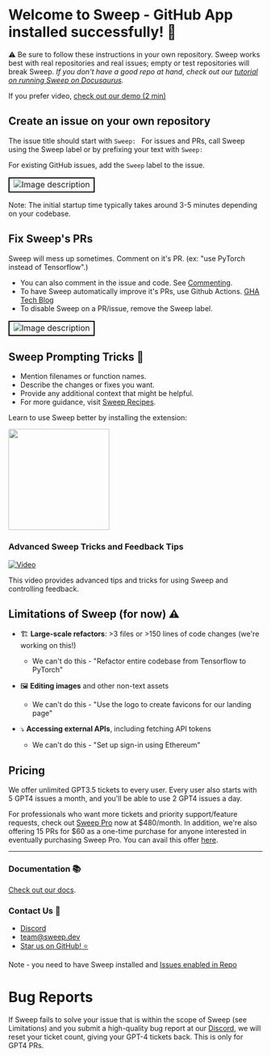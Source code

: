 # Welcome to Sweep - GitHub App installed successfully! 🎉


⚠️ Be sure to follow these instructions in your own repository. Sweep works best with real repositories and real issues; empty or test repositories will break Sweep. *If you don't have a good repo at hand, check out our [tutorial on running Sweep on Docusaurus](https://docs.sweep.dev/docusaurus-tutorial).*


If you prefer video, [check out our demo (2 min)](https://www.youtube.com/watch?v=fr5V5EWVcyM&lc=UgxM_ZzFiFYfjo1ADU54AaABAg)

## Create an issue on your own repository
The issue title should start with `Sweep: ` For issues and PRs, call Sweep using the Sweep label or by prefixing your text with `Sweep: `

For existing GitHub issues, add the `Sweep` label to the issue.

<table>
  <tr>
    <td style="border: 2px solid black;">
      <img src="https://github.com/sweepai/sweep/assets/44910023/68b345eb-0ae5-455e-a1a3-c388b1f032f6" alt="Image description">
    </td>
  </tr>
</table>

Note: The initial startup time typically takes around 3-5 minutes depending on your codebase.

## Fix Sweep's PRs

Sweep will mess up sometimes. Comment on it's PR. (ex: "use PyTorch instead of Tensorflow".)
- You can also comment in the issue and code. See [Commenting](https://docs.sweep.dev/commenting).
- To have Sweep automatically improve it's PRs, use Github Actions. [GHA Tech Blog](https://docs.sweep.dev/blogs/giving-dev-tools)
- To disable Sweep on a PR/issue, remove the Sweep label.


<table>
  <tr>
    <td style="border: 2px solid black;">
      <img src="https://github.com/sweepai/sweep/assets/44910023/9323aa0c-0f32-4da1-89bc-418e44372d8b" alt="Image description">
    </td>
  </tr>
</table>


## Sweep Prompting Tricks 📝

* Mention filenames or function names.
* Describe the changes or fixes you want.
* Provide any additional context that might be helpful.
* For more guidance, visit [Sweep Recipes](https://docs.sweep.dev/recipes).

Learn to use Sweep better by installing the extension:

<a href="https://chrome.google.com/webstore/detail/sweep-extension/fdjiilckbdcgjdpfhipnojhemphhjjbl">
  <img src="https://storage.googleapis.com/web-dev-uploads/image/WlD8wC6g8khYWPJUsQceQkhXSlv1/iNEddTyWiMfLSwFD6qGq.png" width="200px" />
</a>

### Advanced Sweep Tricks and Feedback Tips
[![Video](http://img.youtube.com/vi/Qn9vB71R4UM/0.jpg)](http://www.youtube.com/watch?v=Qn9vB71R4UM "Advanced Sweep Tricks and Feedback Tips")

This video provides advanced tips and tricks for using Sweep and controlling feedback.

## Limitations of Sweep (for now) ⚠️

* 🏗️ **Large-scale refactors**: >3 files or >150 lines of code changes (we're working on this!)
    * We can't do this - "Refactor entire codebase from Tensorflow to PyTorch"

* 🖼️ **Editing images** and other non-text assets
    * We can't do this - "Use the logo to create favicons for our landing page"

* ⤵️ **Accessing external APIs**, including fetching API tokens
    * We can't do this - "Set up sign-in using Ethereum"

## Pricing
We offer unlimited GPT3.5 tickets to every user. Every user also starts with 5 GPT4 issues a month, and you'll be able to use 2 GPT4 issues a day.

For professionals who want more tickets and priority support/feature requests, check out [Sweep Pro](https://buy.stripe.com/6oE5npbGVbhC97afZ4) now at $480/month. In addition, we're also offering 15 PRs for $60 as a one-time purchase for anyone interested in eventually purchasing Sweep Pro. You can avail this offer [here](https://buy.stripe.com/7sI4jlaCR3PaabebIP).

---

### Documentation 📚

[Check out our docs](https://docs.sweep.dev/).

### Contact Us 👥
- [Discord](https://discord.com/invite/sweep-ai)
- team@sweep.dev
- [Star us on GitHub! ⭐](https://github.com/sweepai/sweep)


Note - you need to have Sweep installed and [Issues enabled in Repo](https://docs.github.com/en/repositories/managing-your-repositorys-settings-and-features/enabling-features-for-your-repository/disabling-issues)

# Bug Reports

If Sweep fails to solve your issue that is within the scope of Sweep (see Limitations) and you submit a high-quality bug report at our [Discord](https://discord.gg/sweep), we will reset your ticket count, giving your GPT-4 tickets back. This is only for GPT4 PRs.
